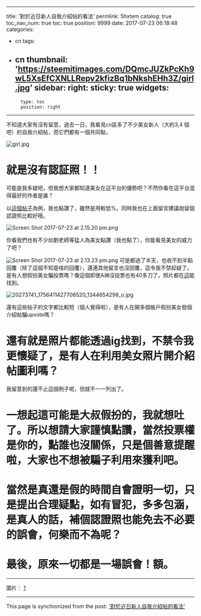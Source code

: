 
---
title: '對於近日新人自我介紹帖的看法'
permlink: 5hxtem
catalog: true
toc_nav_num: true
toc: true
position: 9999
date: 2017-07-23 06:18:48
categories:
- cn
tags:
- cn
thumbnail: 'https://steemitimages.com/DQmcJUZkPcKh9wL5XsEfCXNLLRepv2kfizBq1bNkshEHh3Z/girl.jpg'
sidebar:
    right:
        sticky: true
widgets:
    -
        type: toc
        position: right
---


不知道大家有沒有留意，過去一日，我看見cn區多了不少美女新人（大約3,4 個吧）的自我介紹帖，而它們都有一個共同點，

![girl.jpg](https://steemitimages.com/DQmcJUZkPcKh9wL5XsEfCXNLLRepv2kfizBq1bNkshEHh3Z/girl.jpg)

# 就是沒有認証照！！

可能是我多疑吧，但我想大家都知道美女在這平台的優勢吧？不然你看在這平台混得最好的作者是誰？


以[這個帖子](https://steemit.com/cn/@sandra.block/sandra-s-blog-0-first-meet-to-all-the-steemians-steem-blog#@htliao/re-sandrablock-sandra-s-blog-0-first-meet-to-all-the-steemians-steem-blog-20170722t152418207z)為例，我也點讚了，雖然是用較低%。同時我也在上面留言建議說留個認證照比較好哦。

![Screen Shot 2017-07-23 at 2.15.20 pm.png](https://steemitimages.com/DQmPQjc277awW5eM45j9TmfLMvQ7rSbWwJksUH2vzMMWqSV/Screen%20Shot%202017-07-23%20at%202.15.20%20pm.png)


你看我們也有不少如劉老師等猛人為美女點讚（我也點了），你能看見美女的威力了吧？

![Screen Shot 2017-07-23 at 2.13.23 pm.png](https://steemitimages.com/DQmTgcjkvPj3byFV1sMHa6eDu53L1ryWYy65aeVSDXciK9g/Screen%20Shot%202017-07-23%20at%202.13.23%20pm.png)
可是都過了半天，也收不到半點回覆（除了這個不知是啥的回覆），還連其他留言也沒回覆，這令我不禁起疑了。是有人想假扮美女騙投票嗎？像這個即使A神沒投票也有40多刀了，照片都在[這](https://www.instagram.com/nnszea/
)能找到。

![20273741_1756411427706520_1344654298_o.jpg](https://steemitimages.com/DQmZdjNsPk6pdbHhfRMb9RxgaWXbBxcHtsJ89xZEfzs7EJX/20273741_1756411427706520_1344654298_o.jpg)

還有這些帖子的文字都比較短（個人覺得啦），是有人在開多個帳戶假扮美女發個介紹帖騙upvote嗎？

# 還有就是照片都能透過ig找到，不禁令我更懷疑了，是有人在利用美女照片開介紹帖圖利嗎？


我留意到的還不止這個例子呢，但就不一一列出了。


# 一想起這可能是大叔假扮的，我就想吐了。所以想請大家謹慎點讚，當然投票權是你的，點誰也沒關係，只是個善意提醒啦，大家也不想被騙子利用來獲利吧。

# 當然是真還是假的時間自會證明一切，只是提出合理疑點，如有冒犯，多多包涵，是真人的話，補個認證照也能免去不必要的誤會，何樂而不為呢？


# 最後，原來一切都是一場誤會！額。

<hr>


圖片： [1](http://www.epochtimes.com/b5/15/11/9/n4569391.htm)

- - -

This page is synchronized from the post: ['對於近日新人自我介紹帖的看法'](https://steemit.com/@htliao/5hxtem)
